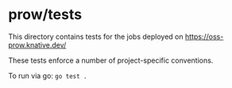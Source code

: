 # prow/tests

This directory contains tests for the jobs deployed on https://oss-prow.knative.dev/

These tests enforce a number of project-specific conventions.

To run via go: `go test .`
